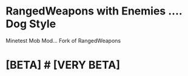 # RangedWeapons with Enemies .... Dog Style

Minetest Mob Mod... Fork of RangedWeapons 

# [BETA] # [VERY BETA] 

